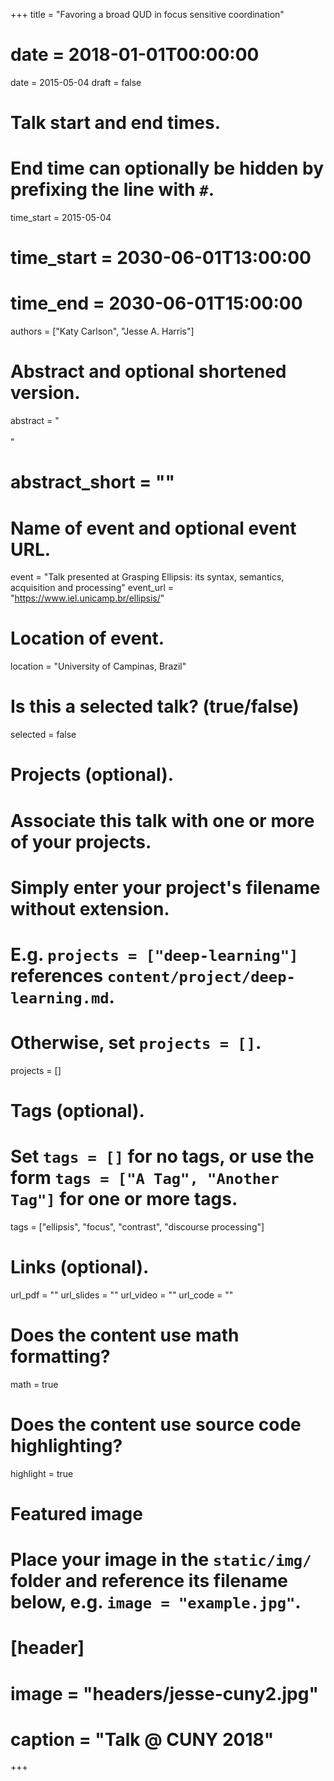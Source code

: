 +++
title = "Favoring a broad QUD in focus sensitive coordination"
# date = 2018-01-01T00:00:00
date = 2015-05-04
draft = false

# Talk start and end times.
#   End time can optionally be hidden by prefixing the line with `#`.
time_start = 2015-05-04
# time_start = 2030-06-01T13:00:00
# time_end = 2030-06-01T15:00:00

authors = ["Katy Carlson", "Jesse A. Harris"]

# Abstract and optional shortened version.
abstract = "<br><br>"
# abstract_short = ""

# Name of event and optional event URL.
event = "Talk presented at Grasping Ellipsis: its syntax, semantics, acquisition and processing"
event_url = "https://www.iel.unicamp.br/ellipsis/"

# Location of event.
location = "University of Campinas, Brazil"

# Is this a selected talk? (true/false)
selected = false

# Projects (optional).
#   Associate this talk with one or more of your projects.
#   Simply enter your project's filename without extension.
#   E.g. `projects = ["deep-learning"]` references `content/project/deep-learning.md`.
#   Otherwise, set `projects = []`.
projects = []

# Tags (optional).
#   Set `tags = []` for no tags, or use the form `tags = ["A Tag", "Another Tag"]` for one or more tags.
tags = ["ellipsis", "focus", "contrast", "discourse processing"]

# Links (optional).
url_pdf = ""
url_slides = ""
url_video = ""
url_code = ""

# Does the content use math formatting?
math = true

# Does the content use source code highlighting?
highlight = true

# Featured image
# Place your image in the `static/img/` folder and reference its filename below, e.g. `image = "example.jpg"`.
# [header]
# image = "headers/jesse-cuny2.jpg"
# caption = "Talk @ CUNY 2018"

+++

